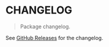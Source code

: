 # CHANGELOG

> Package changelog.

See [GitHub Releases](https://github.com/stdlib-js/string-base-dotcase/releases) for the changelog.